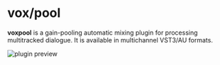 # vox/pool

**voxpool** is a gain-pooling automatic mixing plugin for processing multitracked dialogue. It is available in multichannel VST3/AU formats.

![plugin preview](https://cdn.foster.audio/files/voxpool.png)


